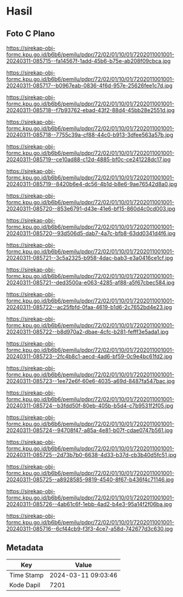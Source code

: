 # Hasil

## Foto C Plano

https://sirekap-obj-formc.kpu.go.id/b6b6/pemilu/pdpr/72/02/01/10/01/7202011001001-20240311-085715--fa14567f-1add-45b6-b75e-ab208f09cbca.jpg

https://sirekap-obj-formc.kpu.go.id/b6b6/pemilu/pdpr/72/02/01/10/01/7202011001001-20240311-085717--b0967eab-0836-4f6d-957e-25626fee1c7d.jpg

https://sirekap-obj-formc.kpu.go.id/b6b6/pemilu/pdpr/72/02/01/10/01/7202011001001-20240311-085718--f7b93762-ebad-43f2-88d4-45bb28e2551d.jpg

https://sirekap-obj-formc.kpu.go.id/b6b6/pemilu/pdpr/72/02/01/10/01/7202011001001-20240311-085718--7755c39a-cf88-44c0-b913-3dfee563a57b.jpg

https://sirekap-obj-formc.kpu.go.id/b6b6/pemilu/pdpr/72/02/01/10/01/7202011001001-20240311-085719--ce10ad88-c12d-4885-bf0c-ce241228dc17.jpg

https://sirekap-obj-formc.kpu.go.id/b6b6/pemilu/pdpr/72/02/01/10/01/7202011001001-20240311-085719--8420b6e4-dc56-4b1d-b8e6-9ae76542d8a0.jpg

https://sirekap-obj-formc.kpu.go.id/b6b6/pemilu/pdpr/72/02/01/10/01/7202011001001-20240311-085720--853e6791-d43e-41e6-bf15-860d4c0cd003.jpg

https://sirekap-obj-formc.kpu.go.id/b6b6/pemilu/pdpr/72/02/01/10/01/7202011001001-20240311-085720--93d506d5-dab7-4a7c-bfb8-63dd0341d4f6.jpg

https://sirekap-obj-formc.kpu.go.id/b6b6/pemilu/pdpr/72/02/01/10/01/7202011001001-20240311-085721--3c5a2325-b958-4dac-bab3-e3a0416ce1cf.jpg

https://sirekap-obj-formc.kpu.go.id/b6b6/pemilu/pdpr/72/02/01/10/01/7202011001001-20240311-085721--ded3500a-e063-4285-af88-a5f67cbec584.jpg

https://sirekap-obj-formc.kpu.go.id/b6b6/pemilu/pdpr/72/02/01/10/01/7202011001001-20240311-085722--ac25fbfd-0faa-4619-b1d6-2c7652bd4e23.jpg

https://sirekap-obj-formc.kpu.go.id/b6b6/pemilu/pdpr/72/02/01/10/01/7202011001001-20240311-085722--b8d970a2-dbae-4cfc-b281-fefff3e5ada1.jpg

https://sirekap-obj-formc.kpu.go.id/b6b6/pemilu/pdpr/72/02/01/10/01/7202011001001-20240311-085723--2fc4b8c1-aecd-4ad6-bf59-0c9e4bc61fd2.jpg

https://sirekap-obj-formc.kpu.go.id/b6b6/pemilu/pdpr/72/02/01/10/01/7202011001001-20240311-085723--1ee72e6f-60e6-4035-a69d-8487fa547bac.jpg

https://sirekap-obj-formc.kpu.go.id/b6b6/pemilu/pdpr/72/02/01/10/01/7202011001001-20240311-085724--b3fdd50f-80eb-405b-b5d4-c7b9531f2f05.jpg

https://sirekap-obj-formc.kpu.go.id/b6b6/pemilu/pdpr/72/02/01/10/01/7202011001001-20240311-085724--94708f47-a85a-4e81-b07f-cdae0747b561.jpg

https://sirekap-obj-formc.kpu.go.id/b6b6/pemilu/pdpr/72/02/01/10/01/7202011001001-20240311-085725--2d73b7b0-6638-4d33-b37d-cb3b40d5fc51.jpg

https://sirekap-obj-formc.kpu.go.id/b6b6/pemilu/pdpr/72/02/01/10/01/7202011001001-20240311-085725--a8928585-9819-4540-8f67-b436f4c71146.jpg

https://sirekap-obj-formc.kpu.go.id/b6b6/pemilu/pdpr/72/02/01/10/01/7202011001001-20240311-085726--4ab61c6f-1ebb-4ad2-b4e3-95a14f2f06ba.jpg

https://sirekap-obj-formc.kpu.go.id/b6b6/pemilu/pdpr/72/02/01/10/01/7202011001001-20240311-085716--6cf44cb9-f3f3-4ce7-a58d-742677d3c630.jpg


## Metadata

| Key        | Value               |
| ---------- | ------------------- |
| Time Stamp | 2024-03-11 09:03:46 |
| Kode Dapil | 7201                |



